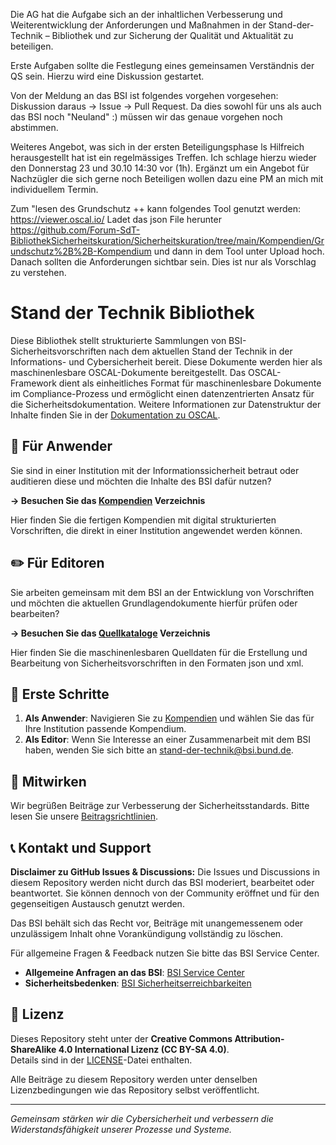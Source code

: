 Die AG hat die Aufgabe sich an der inhaltlichen Verbesserung und Weiterentwicklung der Anforderungen und Maßnahmen in der Stand-der-Technik – Bibliothek und zur Sicherung der Qualität und Aktualität zu beteiligen.

Erste Aufgaben sollte die Festlegung eines gemeinsamen Verständnis der QS sein. Hierzu wird eine Diskussion gestartet.

Von der Meldung an das BSI ist folgendes vorgehen vorgesehen: Diskussion daraus -> Issue -> Pull Request. Da dies sowohl für uns als auch das BSI noch "Neuland" :) müssen wir das genaue vorgehen noch abstimmen.

Weiteres Angebot, was sich in der ersten Beteiligungsphase ls Hilfreich herausgestellt hat ist ein regelmässiges Treffen. Ich schlage hierzu wieder den Donnerstag 23 und 30.10 14:30 vor (1h). Ergänzt um ein Angebot für Nachzügler die sich gerne noch Beteiligen wollen dazu eine PM an mich mit individuellem Termin.

Zum "lesen des Grundschutz ++ kann folgendes Tool genutzt werden: https://viewer.oscal.io/ Ladet das json File herunter https://github.com/Forum-SdT-BibliothekSicherheitskuration/Sicherheitskuration/tree/main/Kompendien/Grundschutz%2B%2B-Kompendium und dann in dem Tool unter Upload hoch. Danach sollten die Anforderungen sichtbar sein. Dies ist nur als Vorschlag zu verstehen.

# Stand der Technik Bibliothek

Diese Bibliothek stellt strukturierte Sammlungen von BSI-Sicherheitsvorschriften nach dem aktuellen Stand der Technik in der Informations- und Cybersicherheit bereit. Diese Dokumente werden hier als maschinenlesbare OSCAL-Dokumente bereitgestellt. Das OSCAL-Framework dient als einheitliches Format für maschinenlesbare Dokumente im Compliance-Prozess und ermöglicht einen datenzentrierten Ansatz für die Sicherheitsdokumentation. Weitere Informationen zur Datenstruktur der Inhalte finden Sie in der [Dokumentation zu OSCAL](./Dokumentation/OSCAL.md).

## 📁 Für Anwender

Sie sind in einer Institution mit der Informationssicherheit betraut oder auditieren diese und möchten die Inhalte des BSI dafür nutzen?

**→ Besuchen Sie das [Kompendien](./Kompendien/) Verzeichnis**
 
Hier finden Sie die fertigen Kompendien mit digital strukturierten Vorschriften, die direkt in einer Institution angewendet werden können.

## ✏️ Für Editoren

Sie arbeiten gemeinsam mit dem BSI an der Entwicklung von Vorschriften und möchten die aktuellen Grundlagendokumente hierfür prüfen oder bearbeiten?

**→ Besuchen Sie das [Quellkataloge](./Quellkataloge/) Verzeichnis**

Hier finden Sie die maschinenlesbaren Quelldaten für die Erstellung und Bearbeitung von Sicherheitsvorschriften in den Formaten json und xml.


## 🚀 Erste Schritte

1. **Als Anwender**: Navigieren Sie zu [Kompendien](./Kompendien/) und wählen Sie das für Ihre Institution passende Kompendium.
2. **Als Editor**: Wenn Sie Interesse an einer Zusammenarbeit mit dem BSI haben, wenden Sie sich bitte an stand-der-technik@bsi.bund.de.

## 🤝 Mitwirken

Wir begrüßen Beiträge zur Verbesserung der Sicherheitsstandards. Bitte lesen Sie unsere [Beitragsrichtlinien](CONTRIBUTING.md).

## 📞 Kontakt und Support

**Disclaimer zu GitHub Issues & Discussions:**
Die Issues und Discussions in diesem Repository werden nicht durch das BSI moderiert, bearbeitet oder beantwortet.
Sie können dennoch von der Community eröffnet und für den gegenseitigen Austausch genutzt werden.

Das BSI behält sich das Recht vor, Beiträge mit unangemessenem oder unzulässigem Inhalt ohne Vorankündigung vollständig zu löschen.

Für allgemeine Fragen & Feedback nutzen Sie bitte das BSI Service Center.

- **Allgemeine Anfragen an das BSI**: [BSI Service Center](https://www.bsi.bund.de/DE/Service-Navi/Kontakt/kontakt_node.html)
- **Sicherheitsbedenken**: [BSI Sicherheitserreichbarkeiten](https://www.bsi.bund.de/static/security/security.txt)

## 📄 Lizenz

Dieses Repository steht unter der **Creative Commons Attribution-ShareAlike 4.0 International Lizenz (CC BY-SA 4.0)**.  
Details sind in der [LICENSE](./LICENSE)-Datei enthalten.

Alle Beiträge zu diesem Repository werden unter denselben Lizenzbedingungen wie das Repository selbst veröffentlicht.

---

*Gemeinsam stärken wir die Cybersicherheit und verbessern die Widerstandsfähigkeit unserer Prozesse und Systeme.*
